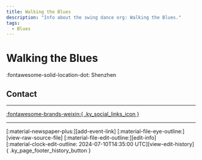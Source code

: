 ```yaml
---
title: Walking the Blues
description: "Info about the swing dance org: Walking the Blues."
tags:
  - Blues
---
```


# Walking the Blues

:fontawesome-solid-location-dot: Shenzhen  


## Contact


---

 [:fontawesome-brands-weixin:{ .ky_social_links_icon }](# "Walking the Blues")

---

<div class="ky_page_footer" markdown>
<div class="ky_page_footer_trailing" markdown="span">
[:material-newspaper-plus:][add-event-link]
[:material-file-eye-outline:][view-raw-source-file]
[:material-file-edit-outline:][edit-info]
</div>
<div class="ky_page_footer_leading" markdown="span">
[:material-clock-edit-outline: 2024-07-10T14:35:00 UTC][view-edit-history]{ .ky_page_footer_history_button }
</div>
</div>

[add-event-link]: https://github.com/swingdance/events/issues/new?assignees=&labels=add+event&projects=&template=02-add_entity.yml&title=%5Bzh_CN%5D%20Add%20Event%3A%20%3CName%3E&region=zh_CN&province=Guangdong&city=Shenzhen&org_id=walking-the-blues "Add Event"
[view-raw-source-file]: https://github.com/swingdance/orgs/blob/main/zh_CN/walking-the-blues.json "View Raw Source File"
[edit-info]: https://github.com/swingdance/orgs/issues/new?assignees=&labels=update+org&projects=&template=03-update_entity.yml&title=%5Bzh_CN%5D%20Update%20Org%3A%20Walking%20the%20Blues&region=zh_CN&id=walking-the-blues&name=Walking%20the%20Blues "Edit Info"

[view-edit-history]: https://github.com/swingdance/orgs/commits/main/zh_CN/walking-the-blues.json "View Edit History"
